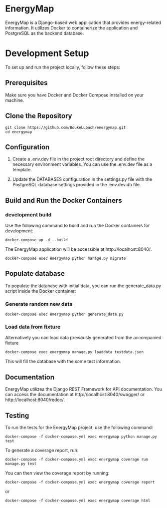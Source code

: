 # EnergyMap
EnergyMap is a Django-based web application that provides energy-related information. It utilizes Docker to containerize the application and PostgreSQL as the backend database.

# Development Setup
To set up and run the project locally, follow these steps:


## Prerequisites
Make sure you have Docker and Docker Compose installed on your machine.

## Clone the Repository

```
git clone https://github.com/BoukeLubach/energymap.git
cd energymap
```

## Configuration
1. Create a .env.dev file in the project root directory and define the necessary environment variables. You can use the .env.dev file as a template.

2. Update the DATABASES configuration in the settings.py file with the PostgreSQL database settings provided in the .env.dev.db file.

## Build and Run the Docker Containers

### development build
Use the following command to build and run the Docker containers for development:

```
docker-compose up -d --build
```

The EnergyMap application will be accessible at http://localhost:8040/.

```
docker-compose exec energymap python manage.py migrate
```

## Populate database
To populate the database with initial data, you can run the generate_data.py script inside the Docker container:

### Generate random new data
```
docker-compose exec energymap python generate_data.py
```

### Load data from fixture
Alternatively you can load data previously generated from the accompanied fixture
```
docker-compose exec energymap manage.py loaddata testdata.json
```

This will fill the database with the some test information.



## Documentation
EnergyMap utilizes the Django REST Framework for API documentation. You can access the documentation at http://localhost:8040/swagger/ or http://localhost:8040/redoc/.

## Testing
To run the tests for the EnergyMap project, use the following command:

```
docker-compose -f docker-compose.yml exec energymap python manage.py test
```

To generate a coverage report, run:
```
docker-compose -f docker-compose.yml exec energymap coverage run manage.py test
```

You can then view the coverage report by running:
```
docker-compose -f docker-compose.yml exec energymap coverage report
```

or 

```
docker-compose -f docker-compose.yml exec energymap coverage html
```